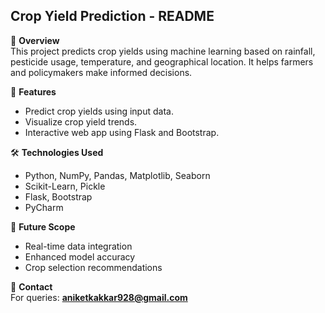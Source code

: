 ## **Crop Yield Prediction - README**  

📌 **Overview**  
This project predicts crop yields using machine learning based on rainfall, pesticide usage, temperature, and geographical location. It helps farmers and policymakers make informed decisions.  

🚀 **Features**  
- Predict crop yields using input data.  
- Visualize crop yield trends.  
- Interactive web app using Flask and Bootstrap.  

🛠 **Technologies Used**  
- Python, NumPy, Pandas, Matplotlib, Seaborn  
- Scikit-Learn, Pickle  
- Flask, Bootstrap  
- PyCharm  

📝 **Future Scope**  
- Real-time data integration  
- Enhanced model accuracy  
- Crop selection recommendations  

🙌 **Contact**  
For queries: **aniketkakkar928@gmail.com**  
